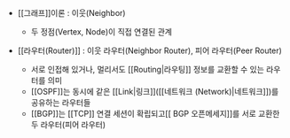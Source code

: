 - [[그래프]]이론 : 이웃(Neighbor)
	- 두 정점(Vertex, Node)이 직접 연결된 관계

- [[라우터(Router)]] : 이웃 라우터(Neighbor Router), 피어 라우터(Peer Router)
	- 서로 인접해 있거나, 멀리서도 [[Routing|라우팅]] 정보를 교환할 수 있는 라우터를 의미
	- [[OSPF]]는 동시에 같은 [[Link|링크]]([[네트워크 (Network)|네트워크]])를 공유하는 라우터들
	- [[BGP]]는 [[TCP]] 연결 세션이 확립되고[[ BGP 오픈메세지]]를 서로 교환한 두 라우터(피어 라우터)